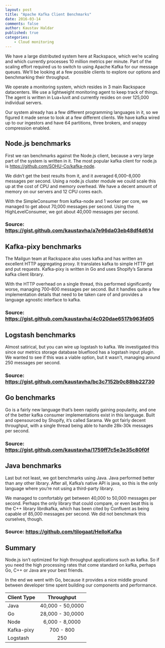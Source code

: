 ```yaml
---
layout: post
title: "Apache Kafka Client Benchmarks"
date: 2016-03-14
comments: false
author: Kaustav Haldar
published: true
categories:
    - Cloud monitoring
---
```


We have a large distributed system here at Rackspace, which we’re scaling and which currently processes 10 million metrics per minute. Part of the scaling effort required us to switch to using Apache Kafka for our message queues. We'll be looking at a few possible clients to explore our options and benchmarking their throughput. 

<!--more-->

We operate a monitoring system, which resides in 3 main Rackspace datacenters. We use a lightweight monitoring agent to keep track of things. The agent is written in Lua+luvit and currently resides on over 125,000 individual servers.

Our system already has a few different programming languages in it, so we figured it made sense to look at a few different clients. We have kafka wired up to our ingestors and have 64 partitions, three brokers, and snappy compression enabled.

## Node.js benchmarks

 First we ran benchmarks against the Node.js client, because a very large part of the system is written in it. The most popular kafka client for node.js is https://github.com/SOHU-Co/kafka-node.

We didn’t get the best results from it, and it averaged 6,000–8,000 messages per second. Using a node.js cluster module we could scale this up at the cost of CPU and memory overhead. We have a decent amount of memory on our servers and 12 CPU cores each.

With the SimpleConsumer from kafka-node and 1 worker per core, we managed to get about 70,000 messages per second. Using the HighLevelConsumer, we got about 40,000 messages per second.

### Source: https://gist.github.com/kaustavha/a7e96da03eb48df4d61d

## Kafka-pixy benchmarks

The Mailgun team at Rackspace also uses kafka and has written an excellent HTTP aggregating proxy. It translates kafka to simple HTTP get and put requests. Kafka-pixy is written in Go and uses Shopify’s Sarama kafka client library.

With the HTTP overhead on a single thread, this performed significantly worse, managing 700–800 messages per second. But it handles quite a few implementation details that need to be taken care of and provides a language agnostic interface to kafka.

### Source: https://gist.github.com/kaustavha/4c020dae6517b963fd05

## Logstash benchmarks

Almost satirical, but you can wire up logstash to kafka. We investigated this since our metrics storage database blueflood has a logstash input plugin. We wanted to see if this was a viable option, but it wasn’t, managing around 250 messages per second.

### Source: https://gist.github.com/kaustavha/bc3c7152b0c88bb22730

## Go benchmarks 

Go is a fairly new language that’s been rapidly gaining popularity, and one of the better kafka consumer implementations exist in this language. Built and opensourced by Shopify, it’s called Sarama. We got fairly decent throughput, with a single thread being able to handle 28k-30k messages per second.

### Source: https://gist.github.com/kaustavha/1759ff7c5e3e35c80f0f

## Java benchmarks

Last but not least, we got benchmarks using Java. Java performed better than any other library. After all, Kafka’s native API is java, so this is the only language where you’re not using a third-party library.

We managed to comfortably get between 40,000 to 50,000 messages per second. Perhaps the only library that could compare, or even beat this is the C++ library librdkafka, which has been cited by Confluent as being capable of 85,000 messages per second. We did not benchmark this ourselves, though.

### Source: https://github.com/tilogaat/HelloKafka

## Summary 

Node.js isn’t optimized for high throughput applications such as kafka. So if you need the high processing rates that come standard on kafka, perhaps Go, C++ or Java are your best friends. 

In the end we went with Go, because it provides a nice middle ground between developer time spent building our components and performance.

|  Client Type | Throughput |
| :------------ | :----------: |
|  Java        | 40,000 - 50,0000 |
|  Go          | 28,000 - 30,0000 |
|  Node        | 6,000 - 8,0000 |
|  Kafka-pixy  | 700 - 800 |
|  Logstash    | 250 |